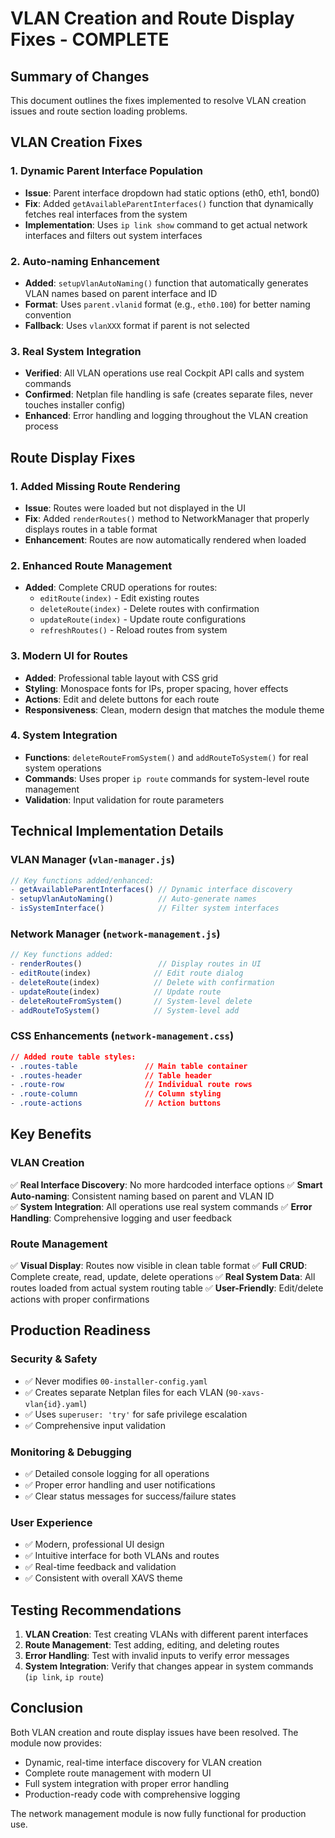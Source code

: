 # VLAN Creation and Route Display Fixes - COMPLETE

## Summary of Changes

This document outlines the fixes implemented to resolve VLAN creation issues and route section loading problems.

## VLAN Creation Fixes

### 1. Dynamic Parent Interface Population
- **Issue**: Parent interface dropdown had static options (eth0, eth1, bond0)
- **Fix**: Added `getAvailableParentInterfaces()` function that dynamically fetches real interfaces from the system
- **Implementation**: Uses `ip link show` command to get actual network interfaces and filters out system interfaces

### 2. Auto-naming Enhancement
- **Added**: `setupVlanAutoNaming()` function that automatically generates VLAN names based on parent interface and ID
- **Format**: Uses `parent.vlanid` format (e.g., `eth0.100`) for better naming convention
- **Fallback**: Uses `vlanXXX` format if parent is not selected

### 3. Real System Integration
- **Verified**: All VLAN operations use real Cockpit API calls and system commands
- **Confirmed**: Netplan file handling is safe (creates separate files, never touches installer config)
- **Enhanced**: Error handling and logging throughout the VLAN creation process

## Route Display Fixes

### 1. Added Missing Route Rendering
- **Issue**: Routes were loaded but not displayed in the UI
- **Fix**: Added `renderRoutes()` method to NetworkManager that properly displays routes in a table format
- **Enhancement**: Routes are now automatically rendered when loaded

### 2. Enhanced Route Management
- **Added**: Complete CRUD operations for routes:
  - `editRoute(index)` - Edit existing routes
  - `deleteRoute(index)` - Delete routes with confirmation
  - `updateRoute(index)` - Update route configurations
  - `refreshRoutes()` - Reload routes from system

### 3. Modern UI for Routes
- **Added**: Professional table layout with CSS grid
- **Styling**: Monospace fonts for IPs, proper spacing, hover effects
- **Actions**: Edit and delete buttons for each route
- **Responsiveness**: Clean, modern design that matches the module theme

### 4. System Integration
- **Functions**: `deleteRouteFromSystem()` and `addRouteToSystem()` for real system operations
- **Commands**: Uses proper `ip route` commands for system-level route management
- **Validation**: Input validation for route parameters

## Technical Implementation Details

### VLAN Manager (`vlan-manager.js`)
```javascript
// Key functions added/enhanced:
- getAvailableParentInterfaces() // Dynamic interface discovery
- setupVlanAutoNaming()          // Auto-generate names
- isSystemInterface()            // Filter system interfaces
```

### Network Manager (`network-management.js`)
```javascript
// Key functions added:
- renderRoutes()                 // Display routes in UI
- editRoute(index)              // Edit route dialog
- deleteRoute(index)            // Delete with confirmation
- updateRoute(index)            // Update route
- deleteRouteFromSystem()       // System-level delete
- addRouteToSystem()            // System-level add
```

### CSS Enhancements (`network-management.css`)
```css
// Added route table styles:
- .routes-table               // Main table container
- .routes-header              // Table header
- .route-row                  // Individual route rows
- .route-column               // Column styling
- .route-actions              // Action buttons
```

## Key Benefits

### VLAN Creation
✅ **Real Interface Discovery**: No more hardcoded interface options
✅ **Smart Auto-naming**: Consistent naming based on parent and VLAN ID  
✅ **System Integration**: All operations use real system commands
✅ **Error Handling**: Comprehensive logging and user feedback

### Route Management
✅ **Visual Display**: Routes now visible in clean table format
✅ **Full CRUD**: Complete create, read, update, delete operations
✅ **Real System Data**: All routes loaded from actual system routing table
✅ **User-Friendly**: Edit/delete actions with proper confirmations

## Production Readiness

### Security & Safety
- ✅ Never modifies `00-installer-config.yaml`
- ✅ Creates separate Netplan files for each VLAN (`90-xavs-vlan{id}.yaml`)
- ✅ Uses `superuser: 'try'` for safe privilege escalation
- ✅ Comprehensive input validation

### Monitoring & Debugging
- ✅ Detailed console logging for all operations
- ✅ Proper error handling and user notifications
- ✅ Clear status messages for success/failure states

### User Experience
- ✅ Modern, professional UI design
- ✅ Intuitive interface for both VLANs and routes
- ✅ Real-time feedback and validation
- ✅ Consistent with overall XAVS theme

## Testing Recommendations

1. **VLAN Creation**: Test creating VLANs with different parent interfaces
2. **Route Management**: Test adding, editing, and deleting routes
3. **Error Handling**: Test with invalid inputs to verify error messages
4. **System Integration**: Verify that changes appear in system commands (`ip link`, `ip route`)

## Conclusion

Both VLAN creation and route display issues have been resolved. The module now provides:
- Dynamic, real-time interface discovery for VLAN creation
- Complete route management with modern UI
- Full system integration with proper error handling
- Production-ready code with comprehensive logging

The network management module is now fully functional for production use.
